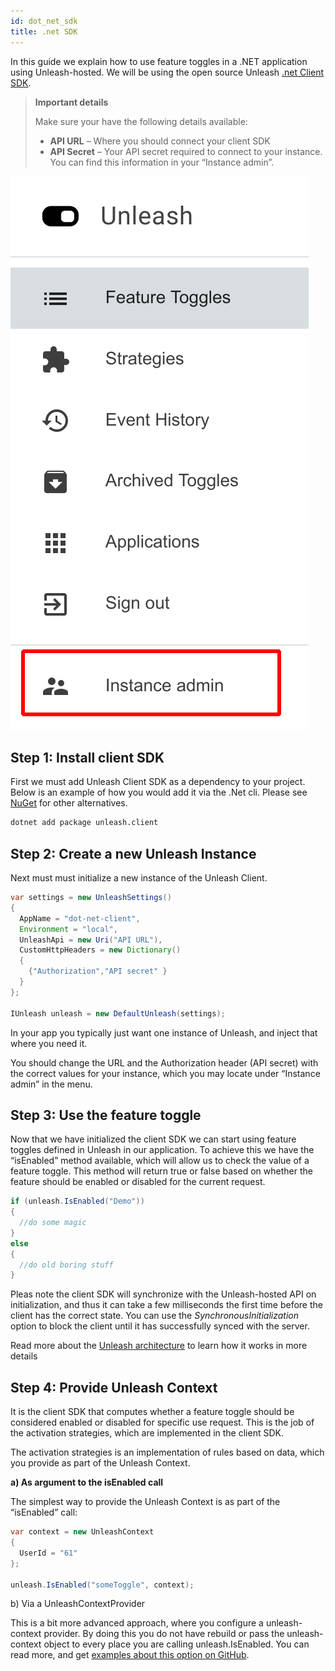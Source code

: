 ```yaml
---
id: dot_net_sdk
title: .net SDK
---
```


In this guide we explain how to use feature toggles in a .NET application using Unleash-hosted. We will be using the open source Unleash [.net Client SDK](https://github.com/Unleash/unleash-client-dotnet).

> **Important details**
>
>Make sure your have the following details available:
>
>- **API URL** – Where you should connect your client SDK
>- **API Secret** – Your API secret required to connect to your instance. 
>You can find this information in your “Instance admin”. 

![Instance Admin](../assets/instance_admin_sdk.png)

## Step 1: Install client SDK

First we must add Unleash Client SDK as a dependency to your project. Below is an example of how you would add it via the .Net cli. Please see [NuGet](https://www.nuget.org/packages/Unleash.Client/) for other alternatives.

```sh
dotnet add package unleash.client
```

## Step 2: Create a new Unleash Instance

Next must must initialize a new instance of the Unleash Client.

```java
var settings = new UnleashSettings()
{
  AppName = "dot-net-client",
  Environment = "local",
  UnleashApi = new Uri("API URL"),
  CustomHttpHeaders = new Dictionary()
  {
    {"Authorization","API secret" }
  }
};

IUnleash unleash = new DefaultUnleash(settings);
```

In your app you typically just want one instance of Unleash, and inject that where you need it. 

You should change the URL and the Authorization header (API secret) with the correct values for your instance, which you may locate under “Instance admin” in the menu.

## Step 3: Use the feature toggle

Now that we have initialized the client SDK we can start using feature toggles defined in Unleash in our application. To achieve this we have the “isEnabled” method available, which will allow us to check the value of a feature toggle. This method will return true or false based on whether the feature should be enabled or disabled for the current request. 

```java
if (unleash.IsEnabled("Demo")) 
{
  //do some magic
} 
else 
{
  //do old boring stuff
}
```

Pleas note the client SDK will synchronize with the Unleash-hosted API on initialization, and thus it can take a few milliseconds the first time before the client has the correct state. You can use the *SynchronousInitialization* option to block the client until it has successfully synced with the server. 

Read more about the [Unleash architecture](https://www.unleash-hosted.com/articles/our-unique-architecture) to learn how it works in more details

## Step 4: Provide Unleash Context

It is the client SDK that computes whether a feature toggle should be considered enabled or disabled for  specific use request. This is the job of the activation strategies, which are implemented in the client SDK.

The activation strategies is an implementation of rules based on data, which you provide as part of the Unleash Context.

**a) As argument to the isEnabled call**

The simplest way to provide the Unleash Context is as part of the “isEnabled” call:

```java
var context = new UnleashContext
{
  UserId = "61"
};

unleash.IsEnabled("someToggle", context);
```

b) Via a UnleashContextProvider

This is a bit more advanced approach, where you configure a unleash-context provider. By doing this you do not have rebuild or pass the unleash-context object to every place you are calling unleash.IsEnabled. You can read more, and get [examples about this option on GitHub](https://github.com/Unleash/unleash-client-dotnet#unleashcontextprovider). 
